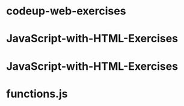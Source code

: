 # codeup-web-exercises
# JavaScript-with-HTML-Exercises
# JavaScript-with-HTML-Exercises
# functions.js
